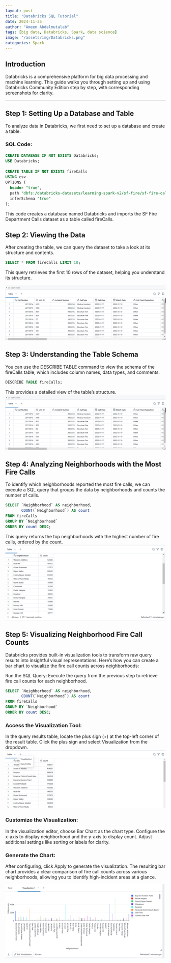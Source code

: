 ```yaml
---
layout: post
title: "Databricks SQL Tutorial"
date: 2024-11-25
author: "Ameen Abdelmutalab"
tags: [big data, Databricks, Spark, data science]
image: "/assets/img/Databricks.png"
categories: Spark
---
```


## Introduction

Databricks is a comprehensive platform for big data processing and machine learning. This guide walks you through setting up and using Databricks Community Edition step by step, with corresponding screenshots for clarity.

---

## Step 1: Setting Up a Database and Table

To analyze data in Databricks, we first need to set up a database and create a table.

### SQL Code:
```sql
CREATE DATABASE IF NOT EXISTS Databricks;
USE Databricks;

CREATE TABLE IF NOT EXISTS fireCalls
USING csv
OPTIONS (
  header "true",
  path "dbfs:/databricks-datasets/learning-spark-v2/sf-fire/sf-fire-calls.csv",
  inferSchema "true"
);
```
This code creates a database named Databricks and imports the SF Fire Department Calls dataset as a table called fireCalls.



## Step 2: Viewing the Data
After creating the table, we can query the dataset to take a look at its structure and contents.

```sql
SELECT * FROM fireCalls LIMIT 10;
```
This query retrieves the first 10 rows of the dataset, helping you understand its structure.


![the first 10 rows of the dataset](/assets/img/DataBricks/Databricksx1.png)

## Step 3: Understanding the Table Schema
You can use the DESCRIBE TABLE command to view the schema of the fireCalls table, which includes column names, data types, and comments.


```sql
DESCRIBE TABLE fireCalls;
```
This provides a detailed view of the table’s structure.
![the table’s structure](/assets/img/DataBricks/Databricksx2.png)

## Step 4: Analyzing Neighborhoods with the Most Fire Calls
To identify which neighborhoods reported the most fire calls, we can execute a SQL query that groups the data by neighborhoods and counts the number of calls.


```sql
SELECT `Neighborhood` AS neighborhood, 
       COUNT(`Neighborhood`) AS count 
FROM fireCalls 
GROUP BY `Neighborhood`
ORDER BY count DESC;
```
This query returns the top neighborhoods with the highest number of fire calls, ordered by the count.
![the top neighborhoods with the highest number of fire calls](/assets/img/DataBricks/Databricksx3.png)


## Step 5: Visualizing Neighborhood Fire Call Counts
Databricks provides built-in visualization tools to transform raw query results into insightful visual representations. Here’s how you can create a bar chart to visualize the fire call counts across neighborhoods:

Run the SQL Query: Execute the query from the previous step to retrieve fire call counts for each neighborhood.

```sql
SELECT `Neighborhood` AS neighborhood, 
       COUNT(`Neighborhood`) AS count 
FROM fireCalls 
GROUP BY `Neighborhood`
ORDER BY count DESC;
```
### Access the Visualization Tool:

In the query results table, locate the plus sign (+) at the top-left corner of the result table.
Click the plus sign and select Visualization from the dropdown.
![select Visualization from the dropdown](/assets/img/DataBricks/Databricksx4.png)

### Customize the Visualization:

In the visualization editor, choose Bar Chart as the chart type.
Configure the x-axis to display neighborhood and the y-axis to display count.
Adjust additional settings like sorting or labels for clarity.
### Generate the Chart:

After configuring, click Apply to generate the visualization.
The resulting bar chart provides a clear comparison of fire call counts across various neighborhoods, allowing you to identify high-incident areas at a glance.

![select Visualization from the dropdown](/assets/img/DataBricks/Databricksx5.png)



